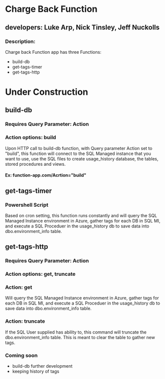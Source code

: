 # Charge Back Function 
## developers: Luke Arp, Nick Tinsley, Jeff Nuckolls

### Description:
Charge back Function app has three Functions:

* build-db
* get-tags-timer
* get-tags-http

# Under Construction
## build-db
### Requires Query Parameter: Action 
### Action options: build
Upon HTTP call to build-db function, with Query parameter Action set to "build", this function will connect to the SQL Managed instance that you want to use, use the SQL files to create usage_history database, the tables, stored procedures and views.   

#### Ex: function-app.com/Acrtion="build"

## get-tags-timer
### Powershell Script
Based on cron setting, this function runs constantly and will query the SQL Managed Instance environment in Azure, gather tags for each DB in SQL MI, and execute a SQL Proceduer in the usage_history db to save data into dbo.environment_info table.

## get-tags-http
### Requires Query Parameter: Action
### Action options: get, truncate

### Action: get
Will query the SQL Managed Instance environment in Azure, gather tags for each DB in SQL MI, and execute a SQL Proceduer in the usage_history db to save data into dbo.environment_info table.

### Action: truncate
If the SQL User supplied has ability to, this command will truncate the dbo.environment_info table. This is meant to clear the table to gather new tags. 



### Coming soon
* build-db further development
* keeping history of tags